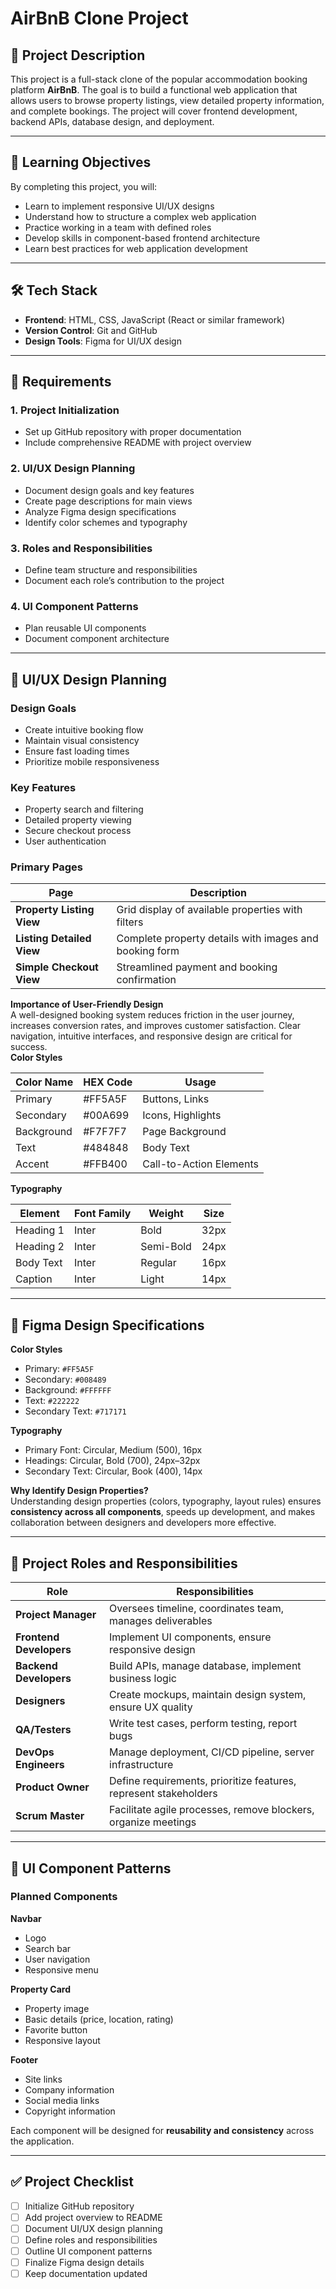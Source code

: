 # AirBnB Clone Project  

## 📌 Project Description  
This project is a full-stack clone of the popular accommodation booking platform **AirBnB**. The goal is to build a functional web application that allows users to browse property listings, view detailed property information, and complete bookings. The project will cover frontend development, backend APIs, database design, and deployment.  

---

## 🎯 Learning Objectives  
By completing this project, you will:  
- Learn to implement responsive UI/UX designs  
- Understand how to structure a complex web application  
- Practice working in a team with defined roles  
- Develop skills in component-based frontend architecture  
- Learn best practices for web application development  

---

## 🛠 Tech Stack  
- **Frontend**: HTML, CSS, JavaScript (React or similar framework)  
- **Version Control**: Git and GitHub  
- **Design Tools**: Figma for UI/UX design  

---

## 📂 Requirements  

### 1. Project Initialization  
- Set up GitHub repository with proper documentation  
- Include comprehensive README with project overview  

### 2. UI/UX Design Planning  
- Document design goals and key features  
- Create page descriptions for main views  
- Analyze Figma design specifications  
- Identify color schemes and typography  

### 3. Roles and Responsibilities  
- Define team structure and responsibilities  
- Document each role’s contribution to the project  

### 4. UI Component Patterns  
- Plan reusable UI components  
- Document component architecture  

---

## 🎨 UI/UX Design Planning  

### Design Goals  
- Create intuitive booking flow  
- Maintain visual consistency  
- Ensure fast loading times  
- Prioritize mobile responsiveness  

### Key Features  
- Property search and filtering  
- Detailed property viewing  
- Secure checkout process  
- User authentication  

### Primary Pages  

| Page                  | Description |
|-----------------------|-------------|
| **Property Listing View** | Grid display of available properties with filters |
| **Listing Detailed View** | Complete property details with images and booking form |
| **Simple Checkout View** | Streamlined payment and booking confirmation |

**Importance of User-Friendly Design**  
A well-designed booking system reduces friction in the user journey, increases conversion rates, and improves customer satisfaction. Clear navigation, intuitive interfaces, and responsive design are critical for success.  
**Color Styles**

| Color Name | HEX Code | Usage |
|------------|----------|-------|
| Primary    | #FF5A5F  | Buttons, Links |
| Secondary  | #00A699  | Icons, Highlights |
| Background | #F7F7F7  | Page Background |
| Text       | #484848  | Body Text |
| Accent     | #FFB400  | Call-to-Action Elements |

**Typography**

| Element   | Font Family | Weight     | Size  |
|-----------|-------------|-----------|-------|
| Heading 1 | Inter       | Bold      | 32px  |
| Heading 2 | Inter       | Semi-Bold | 24px  |
| Body Text | Inter       | Regular   | 16px  |
| Caption   | Inter       | Light     | 14px  |


---

## 🎨 Figma Design Specifications  

**Color Styles**  
- Primary: `#FF5A5F`  
- Secondary: `#008489`  
- Background: `#FFFFFF`  
- Text: `#222222`  
- Secondary Text: `#717171`  

**Typography**  
- Primary Font: Circular, Medium (500), 16px  
- Headings: Circular, Bold (700), 24px–32px  
- Secondary Text: Circular, Book (400), 14px  

**Why Identify Design Properties?**  
Understanding design properties (colors, typography, layout rules) ensures **consistency across all components**, speeds up development, and makes collaboration between designers and developers more effective.  

---

## 👥 Project Roles and Responsibilities  

| Role | Responsibilities |
|------|------------------|
| **Project Manager** | Oversees timeline, coordinates team, manages deliverables |
| **Frontend Developers** | Implement UI components, ensure responsive design |
| **Backend Developers** | Build APIs, manage database, implement business logic |
| **Designers** | Create mockups, maintain design system, ensure UX quality |
| **QA/Testers** | Write test cases, perform testing, report bugs |
| **DevOps Engineers** | Manage deployment, CI/CD pipeline, server infrastructure |
| **Product Owner** | Define requirements, prioritize features, represent stakeholders |
| **Scrum Master** | Facilitate agile processes, remove blockers, organize meetings |

---

## 🧩 UI Component Patterns  

### Planned Components  

**Navbar**  
- Logo  
- Search bar  
- User navigation  
- Responsive menu  

**Property Card**  
- Property image  
- Basic details (price, location, rating)  
- Favorite button  
- Responsive layout  

**Footer**  
- Site links  
- Company information  
- Social media links  
- Copyright information  

Each component will be designed for **reusability and consistency** across the application.  

---

## ✅ Project Checklist  

- [ ] Initialize GitHub repository  
- [ ] Add project overview to README  
- [ ] Document UI/UX design planning  
- [ ] Define roles and responsibilities  
- [ ] Outline UI component patterns  
- [ ] Finalize Figma design details  
- [ ] Keep documentation updated  
